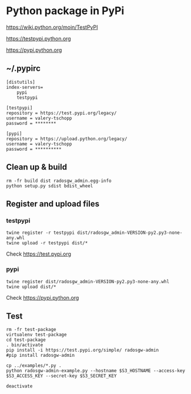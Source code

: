 # Python package in PyPi

https://wiki.python.org/moin/TestPyPI

https://testpypi.python.org

https://pypi.python.org


## ~/.pypirc

    [distutils]
    index-servers=
        pypi
        testpypi
  
    [testpypi]
    repository = https://test.pypi.org/legacy/
    username = valery-tschopp
    password = ********
  
    [pypi]
    repository = https://upload.python.org/legacy/
    username = valery-tschopp
    password = **********


## Clean up & build

    rm -fr build dist radosgw_admin.egg-info
    python setup.py sdist bdist_wheel


## Register and upload files

### testpypi

    twine register -r testpypi dist/radosgw_admin-VERSION-py2.py3-none-any.whl
    twine upload -r testpypi dist/*

Check https://test.pypi.org

### pypi

    twine register dist/radosgw_admin-VERSION-py2.py3-none-any.whl
    twine upload dist/*

Check https://pypi.python.org


## Test

    rm -fr test-package
    virtualenv test-package
    cd test-package
    . bin/activate
    pip install -i https://test.pypi.org/simple/ radosgw-admin
    #pip install radosgw-admin

    cp ../examples/*.py .
    python radosgw-admin-example.py --hostname $S3_HOSTNAME --access-key $S3_ACCESS_KEY --secret-key $S3_SECRET_KEY

    deactivate


